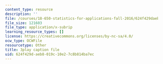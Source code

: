 ```yaml
---
content_type: resource
description: ''
file: /courses/18-650-statistics-for-applications-fall-2016/624f429daeb8019c10e27c8b814ba7ec_rLlZpnT02ZU.srt
file_size: 121603
file_type: application/x-subrip
learning_resource_types: []
license: https://creativecommons.org/licenses/by-nc-sa/4.0/
ocw_type: OCWFile
resourcetype: Other
title: 3play caption file
uid: 624f429d-aeb8-019c-10e2-7c8b814ba7ec
---
```

